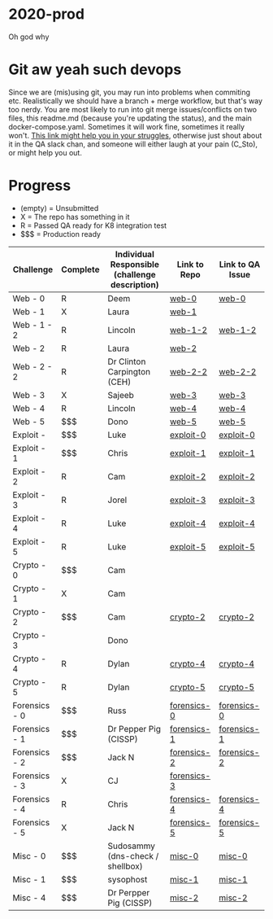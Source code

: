 # 2020-prod
Oh god why

# Git aw yeah such devops
Since we are (mis)using git, you may run into problems when commiting etc. Realistically we should have a branch + merge workflow, but that's way too nerdy. You are most likely to run into git merge issues/conflicts on two files, this readme.md (because you're updating the status), and the main docker-compose.yaml. Sometimes it will work fine, sometimes it really won't. [This link might help you in your struggles](https://docs.github.com/en/free-pro-team@latest/github/collaborating-with-issues-and-pull-requests/resolving-a-merge-conflict-using-the-command-line), otherwise just shout about it in the QA slack chan, and someone will either laugh at your pain (C_Sto), or might help you out.

# Progress

- (empty) = Unsubmitted
- X = The repo has something in it
- R = Passed QA ready for K8 integration test
- $$$ = Production ready

|Challenge | Complete | Individual Responsible (challenge description) | Link to Repo | Link to QA Issue |
|---|---|---|---|---|
|Web - 0 | R | Deem | [web-0](https://github.com/WACTF-org/sysophost-challenges/tree/master/web-0) | [web-0](https://github.com/WACTF-org/sysophost-challenges/issues/2) |
|Web - 1 | X | Laura | [web-1](https://github.com/WACTF-org/ld-preload-challenges/tree/master/web-1-dependencycheck-filedrop) | |
|Web - 1 - 2 | R | Lincoln | [web-1-2](https://github.com/WACTF-org/legendoflynkle-challenges/tree/master/web-1) | [web-1-2](https://github.com/WACTF-org/legendoflynkle-challenges/issues/2) |
|Web - 2 | R | Laura | [web-2](https://github.com/WACTF-org/ld-preload-challenges/tree/master/web-2-hardcodedsecrets)  | |
|Web - 2 - 2 | R | Dr Clinton Carpington (CEH) | [web-2-2](https://github.com/WACTF-org/swarley7-challfenges) | [web-2-2](https://github.com/WACTF-org/swarley7-challenges/issues/1) |
|Web - 3 | X | Sajeeb | [web-3](https://github.com/WACTF-org/xyantix-challenges/tree/master/web-3)| [web-3](https://github.com/WACTF-org/xyantix-challenges/issues/2)|
|Web - 4 | R | Lincoln | [web-4](https://github.com/WACTF-org/legendoflynkle-challenges/tree/master/web-4) | [web-4](https://github.com/WACTF-org/legendoflynkle-challenges/issues/1) | 
|Web - 5 | $$$ | Dono | [web-5](https://github.com/WACTF-org/dzflack-challenges/tree/master/web-5) | [web-5](https://github.com/WACTF-org/dzflack-challenges/issues/1)|
|Exploit -  | $$$ | Luke | [exploit-0](https://github.com/WACTF-org/lukehealy-challenges/tree/master/exp-0) | [exploit-0](https://github.com/WACTF-org/lukehealy-challenges/issues/1) |
|Exploit - 1 | $$$ | Chris | [exploit-1](https://github.com/WACTF-org/0xdecode-challenges/tree/master/exploit-1)| [exploit-1](https://github.com/WACTF-org/0xdecode-challenges/issues/1)|
|Exploit - 2 | R | Cam | [exploit-2](https://github.com/WACTF-org/c-sto-challenges/tree/master/crypto-2) | [exploit-2](https://github.com/WACTF-org/c-sto-challenges/issues/1) |
|Exploit - 3 | R | Jorel | [exploit-3](https://github.com/WACTF-org/jorelpaddick-challenges/tree/master/exp-3) | [exploit-3](https://github.com/WACTF-org/jorelpaddick-challenges/issues/1)|
|Exploit - 4 | R | Luke | [exploit-4](https://github.com/WACTF-org/lukehealy-challenges/tree/master/exp-4) | [exploit-4](https://github.com/WACTF-org/lukehealy-challenges/issues/2)
|Exploit - 5 | R | Luke | [exploit-5](https://github.com/WACTF-org/lukehealy-challenges/tree/master/exp-5) | [exploit-5](https://github.com/WACTF-org/lukehealy-challenges/issues/3) |
|Crypto - 0 | $$$ | Cam |
|Crypto - 1 | X | Cam |
|Crypto - 2 | $$$ | Cam | [crypto-2](https://github.com/WACTF-org/c-sto-challenges/tree/master/crypto-2) | [crypto-2](https://github.com/WACTF-org/c-sto-challenges/issues/2) |
|Crypto - 3 |  | Dono |
|Crypto - 4 | R | Dylan | [crypto-4](https://github.com/WACTF-org/dpindur-challenges/tree/master/crypto-4) | [crypto-4](https://github.com/WACTF-org/dpindur-challenges/issues/2)
|Crypto - 5 | R | Dylan | [crypto-5](https://github.com/WACTF-org/dpindur-challenges/tree/master/crypto-5) | [crypto-5](https://github.com/WACTF-org/dpindur-challenges/issues/3)
|Forensics - 0 | $$$ | Russ | [forensics-0](https://github.com/WACTF-org/rustla-challenges/blob/master/forensics-0.md) | [forensics-0](https://github.com/WACTF-org/rustla-challenges/issues/1)
|Forensics - 1 | $$$ |  Dr Pepper Pig (CISSP) | [forensics-1](https://github.com/WACTF-org/kronicd-challenges/tree/master/df-1) | [forensics-1](https://github.com/WACTF-org/kronicd-challenges/issues/2)
|Forensics - 2 | $$$ |  Jack N | [forensics-2](https://github.com/WACTF-org/jib1337-challenges/tree/master/forensics-2) | [forensics-2](https://github.com/WACTF-org/jib1337-challenges/issues/2)
|Forensics - 3 | X | CJ | [forensics-3](https://github.com/WACTF-org/xyantix-challenges/blob/master/forensics-3.md) | |
|Forensics - 4 | R | Chris | [forensics-4](https://github.com/WACTF-org/0xdecode-challenges/tree/master/forensics-3) | [forensics-4](https://github.com/WACTF-org/0xdecode-challenges/issues/2) |
|Forensics - 5 | X | Jack N | [forensics-5](https://github.com/WACTF-org/jib1337-challenges/tree/master/forensics-4) | [forensics-5](https://github.com/WACTF-org/jib1337-challenges/issues/1)|
|Misc - 0 | $$$ | Sudosammy (dns-check / shellbox) | [misc-0](https://github.com/WACTF-org/sudosammy-challenges/tree/master/)| [misc-0](https://github.com/WACTF-org/sudosammy-challenges/issues/1)|
|Misc - 1 | $$$ | sysophost | [misc-1](https://github.com/WACTF-org/sysophost-challenges/tree/master/misc-1) | [misc-1](https://github.com/WACTF-org/sysophost-challenges/issues/1) |
|Misc - 4 | $$$ | Dr Perpper Pig (CISSP) | [misc-2](https://github.com/WACTF-org/kronicd-challenges/tree/master/misc-2) | [misc-2](https://github.com/WACTF-org/kronicd-challenges/issues/1)|
